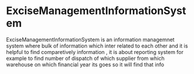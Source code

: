# ExciseManagementInformationSystem
ExciseManagementInformationSystem is an information managemnet system where bulk of information which inter related to each other and it is helpful to find comparetively information , it is about reporting system for example to find number of dispatch of which supplier from which warehouse on which financial year its goes so it will find that info
